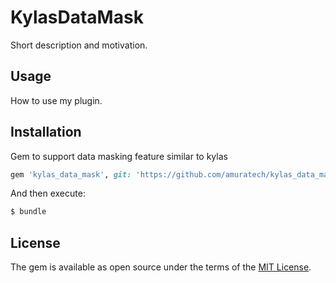 # KylasDataMask
Short description and motivation.

## Usage
How to use my plugin.

## Installation
Gem to support data masking feature similar to kylas

```ruby
gem 'kylas_data_mask', git: 'https://github.com/amuratech/kylas_data_mask.git'
```

And then execute:
```bash
$ bundle
```

## License
The gem is available as open source under the terms of the [MIT License](https://opensource.org/licenses/MIT).
